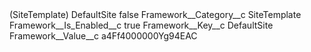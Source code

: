 <?xml version="1.0" encoding="UTF-8"?>
<CustomMetadata xmlns="http://soap.sforce.com/2006/04/metadata" xmlns:xsi="http://www.w3.org/2001/XMLSchema-instance" xmlns:xsd="http://www.w3.org/2001/XMLSchema">
    <label>(SiteTemplate) DefaultSite</label>
    <protected>false</protected>
    <values>
        <field>Framework__Category__c</field>
        <value xsi:type="xsd:string">SiteTemplate</value>
    </values>
    <values>
        <field>Framework__Is_Enabled__c</field>
        <value xsi:type="xsd:boolean">true</value>
    </values>
    <values>
        <field>Framework__Key__c</field>
        <value xsi:type="xsd:string">DefaultSite</value>
    </values>
    <values>
        <field>Framework__Value__c</field>
        <value xsi:type="xsd:string">a4Ff4000000Yg94EAC</value>
    </values>
</CustomMetadata>
